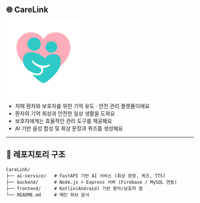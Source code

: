 ## 🌐 CareLink

<img src="./careLink.png.png" width="200" height="200">

- 치매 환자와 보호자를 위한 기억 유도 · 안전 관리 플랫폼이에요
- 환자의 기억 회상과 안전한 일상 생활을 도와요
- 보호자에게는 효율적인 관리 도구를 제공해요
- AI 기반 음성 합성 및 회상 문장과 퀴즈를 생성해요

---

## 📁 레포지토리 구조

```
CareLink/
├── ai-service/   # FastAPI 기반 AI 서비스 (회상 문장, 퀴즈, TTS)
├── backend/      # Node.js + Express 서버 (Firebase / MySQL 연동)
├── frontend/     # Kotlin(Android) 기반 환자/보호자 앱
└── README.md     # 메인 허브 문서
```
